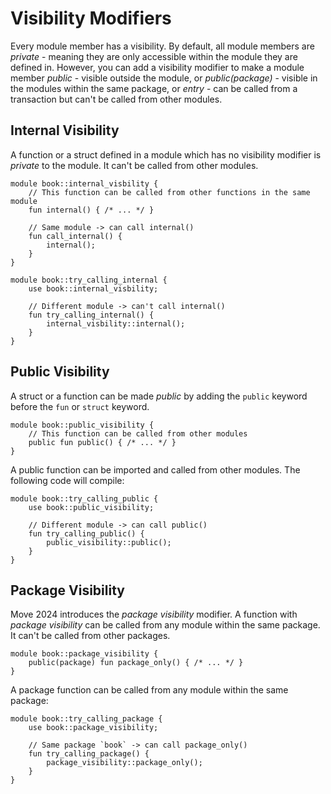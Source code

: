 # Visibility Modifiers

Every module member has a visibility. By default, all module members are *private* - meaning they are only accessible within the module they are defined in. However, you can add a visibility modifier to make a module member *public* - visible outside the module, or *public(package)* - visible in the modules within the same package, or *entry* - can be called from a transaction but can't be called from other modules.

## Internal Visibility

A function or a struct defined in a module which has no visibility modifier is *private* to the module. It can't be called from other modules.

```move
module book::internal_visbility {
    // This function can be called from other functions in the same module
    fun internal() { /* ... */ }

    // Same module -> can call internal()
    fun call_internal() {
        internal();
    }
}
```

<!-- Move compiler won't allow this code to compile: -->

<!-- TODO: add failure flag to example -->

```move
module book::try_calling_internal {
    use book::internal_visbility;

    // Different module -> can't call internal()
    fun try_calling_internal() {
        internal_visbility::internal();
    }
}
```

## Public Visibility

A struct or a function can be made *public* by adding the `public` keyword before the `fun` or `struct` keyword.

```move
module book::public_visibility {
    // This function can be called from other modules
    public fun public() { /* ... */ }
}
```

A public function can be imported and called from other modules. The following code will compile:

```move
module book::try_calling_public {
    use book::public_visibility;

    // Different module -> can call public()
    fun try_calling_public() {
        public_visibility::public();
    }
}
```

## Package Visibility

Move 2024 introduces the *package visibility* modifier. A function with *package visibility* can be called from any module within the same package. It can't be called from other packages.

```move
module book::package_visibility {
    public(package) fun package_only() { /* ... */ }
}
```

A package function can be called from any module within the same package:

```move
module book::try_calling_package {
    use book::package_visibility;

    // Same package `book` -> can call package_only()
    fun try_calling_package() {
        package_visibility::package_only();
    }
}
```
